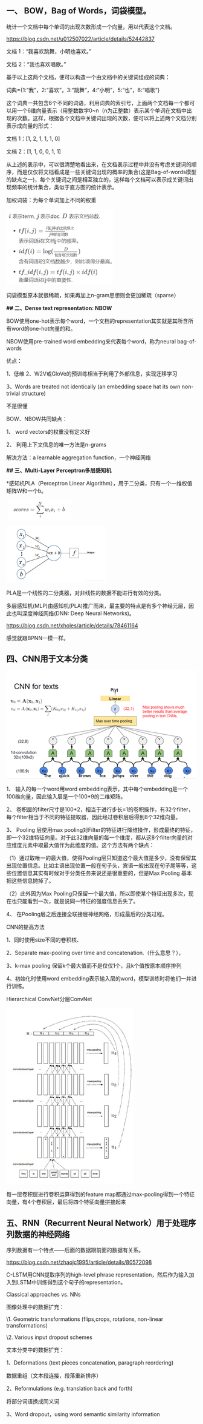 ## **一、** **BOW，Bag of Words，词袋模型。**

统计一个文档中每个单词的出现次数形成一个向量，用以代表这个文档。

https://blog.csdn.net/u012507022/article/details/52442837

文档 1：“我喜欢跳舞，小明也喜欢。”

文档 2：“我也喜欢唱歌。”

基于以上这两个文档，便可以构造一个由文档中的关键词组成的词典：

词典={1:“我”，2:“喜欢”，3:“跳舞”，4:“小明”，5:“也”，6:“唱歌”}

这个词典一共包含6个不同的词语，利用词典的索引号，上面两个文档每一个都可以用一个6维向量表示（用整数数字0~n（n为正整数）表示某个单词在文档中出现的次数。这样，根据各个文档中关键词出现的次数，便可以将上述两个文档分别表示成向量的形式：

文档 1：[1, 2, 1, 1, 1, 0]

文档 2：[1, 1, 0, 0, 1, 1]

从上述的表示中，可以很清楚地看出来，在文档表示过程中并没有考虑关键词的顺序，而是仅仅将文档看成是一些关键词出现的概率的集合(这是Bag-of-words模型的缺点之一)，每个关键词之间是相互独立的，这样每个文档可以表示成关键词出现频率的统计集合，类似于直方图的统计表示。

 

加权词袋：为每个单词加上不同的权重

![1568714392926](pic_nlp/1568714392926.png)                

 

词袋模型原本就很稀疏，如果再加上n-gram思想则会更加稀疏（sparse）

 

 

**## 二、Dense text representation: NBOW**

BOW使用one-hot表示每个word，一个文档的representation其实就是其所含所有word的one-hot向量的和。

NBOW使用pre-trained word embedding来代表每个word，称为neural bag-of-words

优点：

1、低维         2、W2V或GloVe的预训练相当于利用了外部信息，实现迁移学习

3、Words are treated not identically (an embedding space hat its own non-trivial structure)

不是很懂

 

BOW、NBOW共同缺点：

1、  word vectors的权重没有定义好

2、  利用上下文信息的唯一方法是n-grams

解决方法：a learnable aggregation function，一个神经网络

 

**## 三、Multi-Layer Perceptron多层感知机**

*感知机PLA（Perceptron Linear Algorithm），用于二分类，只有一个一维权值矩阵W和一个b。

​      ![1568714419559](pic_nlp/1568714419559.png)

![1568714438741](pic_nlp/1568714438741.png)

PLA是一个线性的二分类器，对非线性的数据不能进行有效的分类。

 

多层感知机(MLP)由感知机(PLA)推广而来，最主要的特点是有多个神经元层，因此也叫深度神经网络(DNN: Deep Neural Networks)。

https://blog.csdn.net/xholes/article/details/78461164

感觉就跟BPNN一模一样。

 

 

## 四、CNN用于文本分类

   ![1568714462226](pic_nlp/1568714462226.png)

1、  输入的每一个word用word embedding表示，其中每个embedding是一个100维向量，因此输入层是一个100*9的二维矩阵。

2、  卷积层的filter尺寸是100*2，相当于进行步长=1的卷积操作，有32个filter，每个filter相当于不同的特征提取器，因此经过卷积层后得到8个32维向量。

3、  Pooling 层使用max pooling对Filter的特征进行降维操作，形成最终的特征，即一个32维特征向量。对于此32维向量的每一个维度，都从这8个filter向量的对应维度元素中取最大值作为此维度的值。这个方法有两个缺点：

（1）通过取唯一的最大值，使得Pooling层只知道这个最大值是多少，没有保留其出现位置信息。比如主语出现位置一般在句子头，宾语一般出现在句子尾等等，这些位置信息其实有时候对于分类任务来说还是很重要的，但是Max Pooling 基本把这些信息抛掉了。

（2）此外因为Max Pooling只保留一个最大值，所以即使某个特征出现多次，现在也只能看到一次，就是说同一特征的强度信息丢失了。

4、  在Pooling层之后连接全联接层神经网络，形成最后的分类过程。

 

CNN的提高方法

1、同时使用size不同的卷积核、

2、Separate max-pooling over time and concatenation.（什么意思？），

3、k-max pooling 保留k个最大值而不是仅仅1个，且k个值按原本顺序排列

4、初始化时使用word embedding表示输入层的word，模型训练时将他们一并进行训练。

 

Hierarchical ConvNet分层ConvNet

   ![1568714473914](pic_nlp/1568714473914.png)

每一层卷积层进行卷积运算得到的feature map都通过max-pooling得到一个特征向量，有4个卷积层，最后将四个特征向量拼接起来

 

## 五、RNN（Recurrent Neural Network）用于处理序列数据的神经网络

序列数据有一个特点——后面的数据跟前面的数据有关系。

https://blog.csdn.net/zhaojc1995/article/details/80572098

 

 

C-LSTM用CNN提取序列的high-level phrase representation，然后作为输入加入到LSTM中训练得到这个句子的representation。

 

Classical approaches vs. NNs

图像处理中的数据扩充：

\1. Geometric transformations (flips,crops, rotations, non-linear transformations)

\2. Various input dropout schemes

 

文本分类中的数据扩充：

1、Deformations (text pieces concatenation, paragraph reordering)

数据重组（文本段连接，段落重新排序）

2、Reformulations (e.g. translation back and forth)

将部分词语换成同义词

3、Word dropout，using word semantic similarity information

 